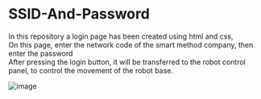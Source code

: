 # SSID-And-Password
In this repository a login page has been created using html and css,                                                                                                             
On this page, enter the network code of the smart method company, then enter the password                                                                                       
After pressing the login button, it will be transferred to the robot control panel, to control the movement of the robot base.      

![image](https://user-images.githubusercontent.com/85851678/130682055-9dbb83da-c665-4070-82c2-6efc259ccd74.png)

